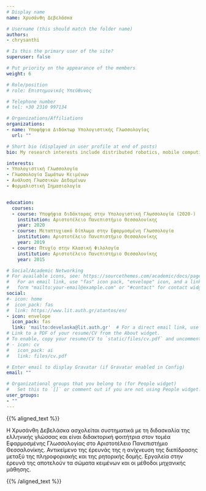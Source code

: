 ```yaml
---
# Display name
name: Χρυσάνθη Δεβελάσκα

# Username (this should match the folder name)
authors:
- chrysanthi

# Is this the primary user of the site?
superuser: false

# Put priority on the appearance of the members
weight: 6

# Role/position
# role: Επιστημονικός Υπεύθυνος

# Telephone number
# tel: +30 2310 997134

# Organizations/Affiliations
organizations:
- name: Υποψήφια Διδάκτωρ Υπολογιστικής Γλωσσολογίας
  url: ""

# Short bio (displayed in user profile at end of posts)
bio: My research interests include distributed robotics, mobile computing and programmable matter.

interests:
- Υπολογιστική Γλωσσολογία
- Γλωσσολογία Σωμάτων Κειμένων
- Ανάλυση Γλωσσικών Δεδομένων
- Φορμαλιστική Σημασιολογία


education:
  courses:
  - course: Υποψήφια διδάκτορας στην Υπολογιστική Γλωσσολογία (2020-)
    institution: Αριστοτέλειο Πανεπιστήμιο Θεσσαλονίκης
    year: 2020 
  - course: Μεταπτυχιακό δίπλωμα στην Εφαρμοσμένη Γλωσσολογία
    institution: Αριστοτέλειο Πανεπιστήμιο Θεσσαλονίκης
    year: 2019
  - course: Πτυχίο στην Κλασική Φιλολογία
    institution: Αριστοτέλειο Πανεπιστήμιο Θεσσαλονίκης
    year: 2015

# Social/Academic Networking
# For available icons, see: https://sourcethemes.com/academic/docs/page-builder/#icons
#   For an email link, use "fas" icon pack, "envelope" icon, and a link in the
#   form "mailto:your-email@example.com" or "#contact" for contact widget.
social:
#- icon: home
#  icon_pack: fas
#  link: https://www.lit.auth.gr/atantos/en/
- icon: envelope
  icon_pack: fas
  link: 'mailto:develaska@lit.auth.gr'  # For a direct email link, use "mailto:test@example.org".
# Link to a PDF of your resume/CV from the About widget.
# To enable, copy your resume/CV to `static/files/cv.pdf` and uncomment the lines below.
# - icon: cv
#   icon_pack: ai
#   link: files/cv.pdf

# Enter email to display Gravatar (if Gravatar enabled in Config)
email: ""

# Organizational groups that you belong to (for People widget)
#   Set this to `[]` or comment out if you are not using People widget.
user_groups:
- ""
---
```


{{% aligned_text %}}

Η Χρυσάνθη Δεβελάσκα ασχολείται συστηματικά με τη διδασκαλία της ελληνικής γλώσσας και είναι διδακτορική φοιτήτρια στον τομέα Εφαρμοσμένης Γλωσσολογίας στο Αριστοτέλειο Πανεπιστήμιο Θεσσαλονίκης. Αντικείμενο της έρευνάς της η ανίχνευση της διεπίδρασης μεταξύ της πληροφοριακής και της ρητορικής δομής. Εργαλεία στην έρευνά της αποτελούν τα σώματα κειμένων και οι μέθοδοι μηχανικής μάθησης. 

<!-- <iframe width="550" height="400" src="https://prezi.com/view/0LAfNC3YLR75vUq7kpZQ/embed" webkitallowfullscreen="1" mozallowfullscreen="1" allowfullscreen="1"></iframe>
 -->


{{% /aligned_text %}}
